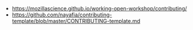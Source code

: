 

- https://mozillascience.github.io/working-open-workshop/contributing/
- https://github.com/nayafia/contributing-template/blob/master/CONTRIBUTING-template.md